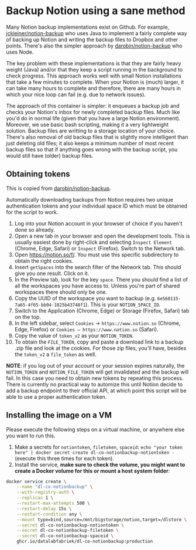 # Backup Notion using a sane method
Many Notion backup implementations exist on Github. For example, 
[jckleiner/notion-backup](https://github.com/jckleiner/notion-backup) who uses Java to implement a fairly complete way
of backing up Notion and writing the backup files to Dropbox and other points. There's also the simpler approach by
[darobin/notion-backup](https://github.com/darobin/notion-backup) who uses Node.

The key problem with these implementations is that they are fairly heavy weight (Java) and/or that they keep a script
running in the background to check progress. This approach works well with small Notion installations that take a few
minutes to complete. When your Notion is (much) larger, it can take many hours to complete and therefore, there are
many hours in which your nice loop can fail (e.g. due to network issues).

The approach of this container is simpler: it enqueues a backup job and checks your Notion's inbox for newly completed
backup files. Much like you'd do in normal life (given that you have a large Notion environment). Moreover, we use basic
bash scripting, making it a very lightweight solution. Backup files are writting to a storage location of your choice.
There's also removal of old backup files that is slightly more intelligent than just deleting old files; it also keeps
a minimum number of most recent backup files so that if anything goes wrong with the backup script, you would still have
(older) backup files.

## Obtaining tokens
This is copied from [darobin/notion-backup](https://raw.githubusercontent.com/darobin/notion-backup/main/README.md).

Automatically downloading backups from Notion requires two unique authentication tokens and your individual space ID which must be obtained for the script to work.

1. Log into your Notion account in your browser of choice if you haven't done so already.
2. Open a new tab in your browser and open the development tools. This is usually easiest done by right-click and selecting `Inspect Element` (Chrome, Edge, Safari) or `Inspect` (Firefox). Switch to the Network tab.
3. Open https://notion.so/f/. You must use this specific subdirectory to obtain the right cookies.
4. Insert `getSpaces` into the search filter of the Network tab. This should give you one result. Click on it.
5. In the Preview tab, look for the key `space`. There you should find a list of all the workspaces you have access to. Unless you're part of shared workspaces there should only be one.
6. Copy the UUID of the workspace you want to backup (e.g. `6e560115-7a65-4f65-bb04-1825b43748f1`). This is your `NOTION_SPACE_ID`.
6. Switch to the Application (Chrome, Edge) or Storage (Firefox, Safari) tab on the top.
7. In the left sidebar, select `Cookies` -> `https://www.notion.so` (Chrome, Edge, Firefox) or `Cookies – https://www.notion.so` (Safari).
8. Copy the value of `token_v2` as your `NOTION_TOKEN`.
9. To obtain the `FILE_TOKEN`, copy and paste a download link to a backup .zip file and look at the cookies. For those zip files, you'll have, besides the `token_v2` a `file_token` as well.

**NOTE**: if you log out of your account or your session expires naturally, the `NOTION_TOKEN` and `NOTION_FILE_TOKEN` will get invalidated and the backup will fail. In this case you need to obtain new tokens by repeating this process. There is currently no practical way to automize this until Notion decide to add a backup endpoint to their official API, at which point this script will be able to use a proper authentication token.

## Installing the image on a VM
Please execute the following steps on a virtual machine, or anywhere else you want to run this.

1. Make a secrets for `notiontoken`, `filetoken`, `spaceid`: `echo "your token here" | docker secret create dl-co-notionbackup-notiontoken -` (execute this three times for each token).
2. Install the service, **make sure to check the volume, you might want to create a Docker volume for this or mount a host system folder**:

```sh
docker service create \
    --name "dl-co-notionbackup" \
    --with-registry-auth \
    --replicas 1 \
    --restart-max-attempts 500 \
    --restart-delay 15s \
    --restart-condition any \
    --mount type=bind,source=/mnt/bigstorage/notion,target=/dlstore \
    --secret dl-co-notionbackup-notiontoken \
    --secret dl-co-notionbackup-filetoken \
    --secret dl-co-notionbackup-spaceid \
    ghcr.io/datalabfabriek/dl-co-notionbackup:production
```


